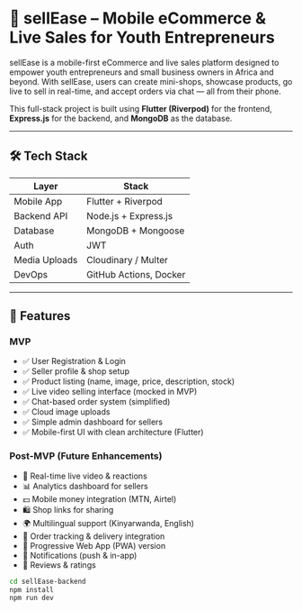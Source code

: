 # 📱 sellEase – Mobile eCommerce & Live Sales for Youth Entrepreneurs

sellEase is a mobile-first eCommerce and live sales platform designed to empower youth entrepreneurs and small business owners in Africa and beyond. With sellEase, users can create mini-shops, showcase products, go live to sell in real-time, and accept orders via chat — all from their phone.

This full-stack project is built using **Flutter (Riverpod)** for the frontend, **Express.js** for the backend, and **MongoDB** as the database.

---

## 🛠 Tech Stack

| Layer         | Stack                      |
|---------------|----------------------------|
| Mobile App    | Flutter + Riverpod         |
| Backend API   | Node.js + Express.js       |
| Database      | MongoDB + Mongoose         |
| Auth          | JWT                        |
| Media Uploads | Cloudinary / Multer        |
| DevOps        | GitHub Actions, Docker     |

---

## 🎯 Features

### MVP
- ✅ User Registration & Login
- ✅ Seller profile & shop setup
- ✅ Product listing (name, image, price, description, stock)
- ✅ Live video selling interface (mocked in MVP)
- ✅ Chat-based order system (simplified)
- ✅ Cloud image uploads
- ✅ Simple admin dashboard for sellers
- ✅ Mobile-first UI with clean architecture (Flutter)

### Post-MVP (Future Enhancements)
- 🎥 Real-time live video & reactions
- 📊 Analytics dashboard for sellers
- 💵 Mobile money integration (MTN, Airtel)
- 🛍 Shop links for sharing
- 🌍 Multilingual support (Kinyarwanda, English)
- 🚚 Order tracking & delivery integration
- 📲 Progressive Web App (PWA) version
- 🔔 Notifications (push & in-app)
- 💬 Reviews & ratings


```bash
cd sellEase-backend
npm install
npm run dev


